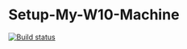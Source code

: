# Setup-My-W10-Machine
[![Build status](https://ci.appveyor.com/api/projects/status/4l8ampwlgx4whrqm/branch/master?svg=true)](https://ci.appveyor.com/project/justin-p/setup-my-w10-machine/branch/master)

